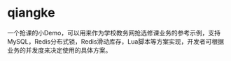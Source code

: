 # qiangke
一个抢课的小Demo，可以用来作为学校教务网抢选修课业务的参考示例，支持MySQL，Redis分布式锁，Redis滑动库存，Lua脚本等方案实现，开发者可根据业务的并发度来决定使用的具体方案。
